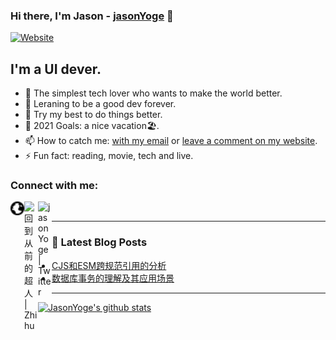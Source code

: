 ### Hi there, I'm Jason - [jasonYoge][website] 👋

[![Website](https://img.shields.io/website?label=jasonyoge.github.io&style=for-the-badge&url=https%3A%2F%2Fjasonyoge.github.io)](https://jasonyoge.github.io/)

## I'm a UI dever.

- 🔭 The simplest tech lover who wants to make the world better.
- 🌱 Leraning to be a good dev forever.
- 👯 Try my best to do things better.
- 🥅 2021 Goals: a nice vacation🏖️.
- 📫 How to catch me: [with my email][email] or [leave a comment on my website][website].
- ⚡ Fun fact: reading, movie, tech and live.

### Connect with me:

[<img align="left" alt="jasonyoge.github.io" width="22px" src="https://raw.githubusercontent.com/iconic/open-iconic/master/svg/globe.svg" />][website]
[<img align="left" alt="回到从前的超人 | Zhihu" width="22px" src="https://cdn.jsdelivr.net/npm/simple-icons@v3/icons/zhihu.svg" />][zhihu]
[<img align="left" alt="jasonYoge | Twitter" width="22px" src="https://cdn.jsdelivr.net/npm/simple-icons@v3/icons/twitter.svg" />][twitter]

<br />

---

### 📕 Latest Blog Posts
<!-- BLOG-POST-LIST:START -->
- [CJS和ESM跨规范引用的分析](https://jasonyoge.github.io/posts/CJS和ESM跨规范引用的分析)
- [数据库事务的理解及其应用场景](https://jasonyoge.github.io/posts/数据库事务的应用场景)
<!-- BLOG-POST-LIST:END -->

---

[![JasonYoge's github stats](https://github-readme-stats.vercel.app/api?username=jasonyoge)](https://github.com/anuraghazra/github-readme-stats)


[website]: https://jasonyoge.github.io/
[email]: mailto:jasonyoge@gmail.com
[twitter]: https://twitter.com/jasonyoge_1
[wechat]: weixin://add
[zhihu]: https://www.zhihu.com/people/hui-dao-cong-qian-de-chao-ren

